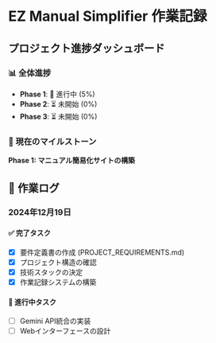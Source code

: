 # EZ Manual Simplifier 作業記録

## プロジェクト進捗ダッシュボード

### 📊 全体進捗
- **Phase 1**: 🔄 進行中 (5%)
- **Phase 2**: ⏳ 未開始 (0%)
- **Phase 3**: ⏳ 未開始 (0%)

### 🎯 現在のマイルストーン
**Phase 1: マニュアル簡易化サイトの構築**

## 📅 作業ログ

### 2024年12月19日

#### ✅ 完了タスク
- [x] 要件定義書の作成 (PROJECT_REQUIREMENTS.md)
- [x] プロジェクト構造の確認
- [x] 技術スタックの決定
- [x] 作業記録システムの構築

#### 🔄 進行中タスク
- [ ] Gemini API統合の実装
- [ ] Webインターフェースの設計

#### ⏳ 予定タスク
- [ ] 基本的な簡易化機能の実装
- [ ] GitHub Pages設定
- [ ] 初回デプロイ

#### 🐛 発生した問題
- なし

#### 💡 学んだこと・気づき
- 現在のプロジェクトは基本的な枠組みのみ
- 実際の機能実装が必要
- 段階的な開発アプローチが重要
- コスト削減のため無料プラットフォーム活用が鍵

#### 📝 次回の作業予定
1. Gemini APIキーの設定
2. 基本的な簡易化機能の実装
3. シンプルなWebインターフェースの作成

---

## 📋 タスク管理

### 🚀 Phase 1 タスクリスト

#### Week 1
- [x] **Day 1**: 要件定義書作成・プロジェクト構造整理
- [ ] **Day 2**: Gemini API統合・基本的な簡易化機能
- [ ] **Day 3**: Webインターフェース作成（HTML/CSS/JS）
- [ ] **Day 4**: バックエンドAPI実装（Flask/FastAPI）
- [ ] **Day 5**: 統合テスト・デバッグ

#### Week 2
- [ ] **Day 6**: GitHub Pages設定・初回デプロイ
- [ ] **Day 7**: UI/UX改善・レスポンシブ対応
- [ ] **Day 8**: エラーハンドリング・ログ機能
- [ ] **Day 9**: パフォーマンス最適化
- [ ] **Day 10**: 最終テスト・本番デプロイ

### 🔧 Phase 2 タスクリスト（予定）

#### Week 3-4
- [ ] GitHub Actions設定
- [ ] Issue自動作成システム
- [ ] 基本的なエージェント連携
- [ ] 作業記録システム

#### Week 5-6
- [ ] 高度な自動化機能
- [ ] エラーハンドリング強化
- [ ] 通知システム
- [ ] 統合テスト

### 🌟 Phase 3 タスクリスト（予定）

#### Month 2-3
- [ ] Webサイト自動作成機能
- [ ] テンプレートシステム
- [ ] 複数エージェント協調
- [ ] iPhone対応

## 📈 メトリクス

### 開発メトリクス
- **コミット数**: 1
- **PR数**: 0
- **Issue数**: 0
- **テストカバレッジ**: 0%

### 機能メトリクス
- **実装済み機能**: 0/10
- **テスト済み機能**: 0/10
- **デプロイ済み機能**: 0/10

## 🎯 マイルストーン

### Phase 1 マイルストーン
- [ ] **M1.1**: 基本機能実装完了 (予定: 12月25日)
- [ ] **M1.2**: Webインターフェース完成 (予定: 12月27日)
- [ ] **M1.3**: 初回デプロイ完了 (予定: 12月30日)

### Phase 2 マイルストーン
- [ ] **M2.1**: 自動化基盤構築 (予定: 1月15日)
- [ ] **M2.2**: エージェント連携実現 (予定: 1月30日)

### Phase 3 マイルストーン
- [ ] **M3.1**: 完全自動化システム (予定: 2月28日)
- [ ] **M3.2**: iPhone対応完了 (予定: 3月15日)

## 📞 連絡・報告

### 定期的な報告
- **週次報告**: 毎週金曜日
- **マイルストーン報告**: 各フェーズ完了時
- **問題報告**: 発生時即座

### 連絡先
- **プロジェクト責任者**: kazu-4728
- **技術相談**: GitHub Issues
- **緊急連絡**: [連絡先]

## 🔍 技術メモ

### 使用予定技術スタック
- **AI API**: Google Gemini API
- **バックエンド**: Python Flask/FastAPI
- **フロントエンド**: HTML5, CSS3, Vanilla JavaScript
- **デプロイ**: GitHub Pages, Cloudflare Pages
- **CI/CD**: GitHub Actions
- **データベース**: SQLite (ローカル), GitHub Issues (リモート)

### 設計方針
- **シンプル**: 複雑な機能は段階的に追加
- **無料**: 可能な限り無料サービスを活用
- **再現性**: 同じ結果を再現できる設計
- **拡張性**: 将来的な機能追加に対応

---

**最終更新**: 2024年12月19日
**更新者**: kazu-4728
